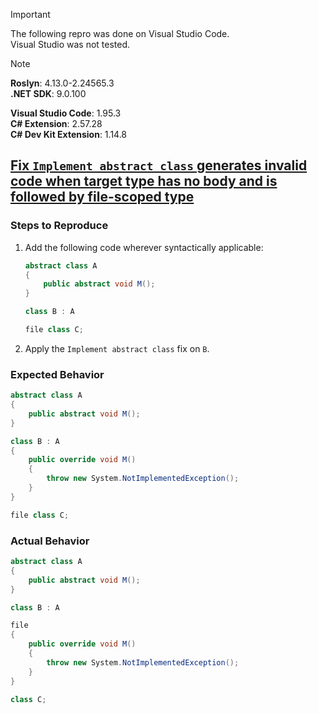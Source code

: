 > [!IMPORTANT]  
> The following repro was done on Visual Studio Code.  
> Visual Studio was not tested.  

> [!NOTE]  
> **Roslyn**: 4.13.0-2.24565.3  
> **.NET SDK**: 9.0.100  
>  
> **Visual Studio Code**: 1.95.3  
> **C# Extension**: 2.57.28  
> **C# Dev Kit Extension**: 1.14.8  

## [Fix `Implement abstract class` generates invalid code when target type has no body and is followed by file-scoped type](https://github.com/dotnet/roslyn/issues/75992)

### Steps to Reproduce

1. Add the following code wherever syntactically applicable:
   ```cs
   abstract class A
   {
       public abstract void M();
   }
   
   class B : A
   
   file class C;
   ```
2. Apply the `Implement abstract class` fix on `B`.

### Expected Behavior

```cs
abstract class A
{
    public abstract void M();
}

class B : A
{
    public override void M()
    {
        throw new System.NotImplementedException();
    }
}

file class C;
```

### Actual Behavior

```cs
abstract class A
{
    public abstract void M();
}

class B : A

file
{
    public override void M()
    {
        throw new System.NotImplementedException();
    }
}

class C;
```
